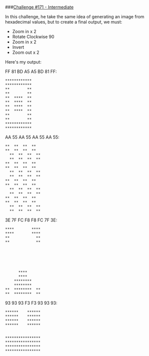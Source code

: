 ###[Challenge #171 - Intermediate](http://www.reddit.com/r/dailyprogrammer/comments/2avd5i/7162014_challenge_171_intermediate_zoom_rotate/)

In this challenge, he take the same idea of generating an image from hexadecimal values, but to create a final output, we must:

* Zoom in x 2
* Rotate Clockwise 90
* Zoom in x 2
* Invert
* Zoom out x 2

Here's my output:

FF 81 BD A5 A5 BD 81 FF: 

                
    ************  
    ************  
    **        **  
    **        **  
    **  ****  **  
    **  ****  **  
    **  ****  **  
    **  ****  **  
    **        **  
    **        **  
    ************  
    ************  
    

AA 55 AA 55 AA 55 AA 55:

	**  **  **  **  
	**  **  **  **  
	  **  **  **  **
	  **  **  **  **
	**  **  **  **  
	**  **  **  **  
	  **  **  **  **
	  **  **  **  **
	**  **  **  **  
	**  **  **  **  
	  **  **  **  **
	  **  **  **  **
	**  **  **  **  
	**  **  **  **  
	  **  **  **  **
	  **  **  **  **
	  
3E 7F FC F8 F8 FC 7F 3E:

	****        ****
	****        ****
	**            **
	**            **
	                
	                
	                
	                
	                
	                
	      ****      
	      ****      
	    ********    
	    ********    
	**  ********  **
	**  ********  **

93 93 93 F3 F3 93 93 93:
	
	                
	                
	******    ******
	******    ******
	******    ******
	******    ******
	                
	                
	****************
	****************
	****************
	****************
	                
	                
	                
	                
